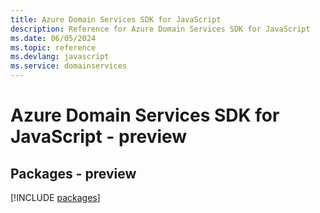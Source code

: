 ```yaml
---
title: Azure Domain Services SDK for JavaScript
description: Reference for Azure Domain Services SDK for JavaScript
ms.date: 06/05/2024
ms.topic: reference
ms.devlang: javascript
ms.service: domainservices
---
```

# Azure Domain Services SDK for JavaScript - preview
## Packages - preview
[!INCLUDE [packages](domain-services-index.md)]